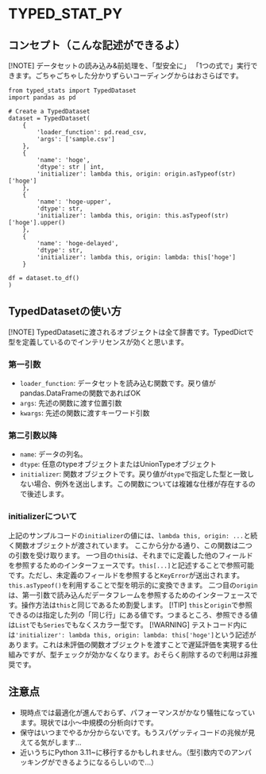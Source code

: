 # TYPED_STAT_PY
## コンセプト（こんな記述ができるよ）
[!NOTE]
データセットの読み込み&前処理を、「型安全に」 「1つの式で」実行できます。ごちゃごちゃした分かりずらいコーディングからはおさらばです。
```{python}
from typed_stats import TypedDataset
import pandas as pd

# Create a TypedDataset
dataset = TypedDataset(
    {
        'loader_function': pd.read_csv,
        'args': ['sample.csv']
    },
    {
        'name': 'hoge',
        'dtype': str | int,
        'initializer': lambda this, origin: origin.asTypeof(str)['hoge']
    },
    {
        'name': 'hoge-upper',
        'dtype': str,
        'initializer': lambda this, origin: this.asTypeof(str)['hoge'].upper()
    },
    {
        'name': 'hoge-delayed',
        'dtype': str,
        'initializer': lambda this, origin: lambda: this['hoge']
    }

df = dataset.to_df()
)
```

## TypedDatasetの使い方
[!NOTE]
TypedDatasetに渡されるオブジェクトは全て辞書です。TypedDictで型を定義しているのでインテリセンスが効くと思います。
### 第一引数
- `loader_function`: データセットを読み込む関数です。戻り値がpandas.DataFrameの関数であればOK
- `args`: 先述の関数に渡す位置引数
- `kwargs`: 先述の関数に渡すキーワード引数

### 第二引数以降
- `name`: データの列名。
- `dtype`: 任意のtypeオブジェクトまたはUnionTypeオブジェクト
- `initializer`: 関数オブジェクトです。戻り値が`dtype`で指定した型と一致しない場合、例外を送出します。この関数については複雑な仕様が存在するので後述します。

### initializerについて
上記のサンプルコードの`initializer`の値には、`lambda this, origin: ...`と続く関数オブジェクトが渡されています。 
ここから分かる通り、この関数は二つの引数を受け取ります。 
一つ目の`this`は、それまでに定義した他のフィールドを参照するためのインターフェースです。`this[...]`と記述することで参照可能です。ただし、未定義のフィールドを参照すると`KeyError`が送出されます。`this.asTypeof()`を利用することで型を明示的に変換できます。 
二つ目の`origin`は、第一引数で読み込んだデータフレームを参照するためのインターフェースです。操作方法は`this`と同じであるため割愛します。 
[!TIP]
`this`と`origin`で参照できるのは指定した列の「同じ行」にある値です。つまるところ、参照できる値は`List`でも`Series`でもなくスカラー型です。
[!WARNING]
テストコード内には`'initializer': lambda this, origin: lambda: this['hoge']`という記述があります。これは未評価の関数オブジェクトを渡すことで遅延評価を実現する仕組みですが、型チェックが効かなくなります。おそらく削除するので利用は非推奨です。



## 注意点
- 現時点では最適化が進んでおらず、パフォーマンスがかなり犠牲になっています。現状では小～中規模の分析向けです。
- 保守はいつまでやるか分からないです。もうスパゲッティコードの兆候が見えてる気がします...
- 近いうちにPython 3.11~に移行するかもしれません。（型引数内でのアンパッキングができるようになるらしいので...）
 
